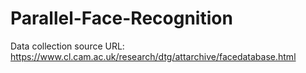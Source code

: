 # Parallel-Face-Recognition

Data collection source URL: https://www.cl.cam.ac.uk/research/dtg/attarchive/facedatabase.html
